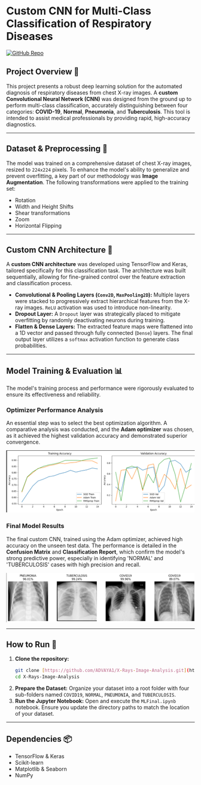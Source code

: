 # Custom CNN for Multi-Class Classification of Respiratory Diseases

[![GitHub Repo](https://img.shields.io/badge/GitHub-Repository-blue?style=for-the-badge&logo=github)](https://github.com/ADVAYA1/X-Rays-Image-Analysis)


## Project Overview 📖

This project presents a robust deep learning solution for the automated diagnosis of respiratory diseases from chest X-ray images. A **custom Convolutional Neural Network (CNN)** was designed from the ground up to perform multi-class classification, accurately distinguishing between four categories: **COVID-19**, **Normal**, **Pneumonia**, and **Tuberculosis**. This tool is intended to assist medical professionals by providing rapid, high-accuracy diagnostics.

---

## Dataset & Preprocessing 📂

The model was trained on a comprehensive dataset of chest X-ray images, resized to `224x224` pixels. To enhance the model's ability to generalize and prevent overfitting, a key part of our methodology was **Image Augmentation**. The following transformations were applied to the training set:

* Rotation
* Width and Height Shifts
* Shear transformations
* Zoom
* Horizontal Flipping

---

## Custom CNN Architecture 🧠

A **custom CNN architecture** was developed using TensorFlow and Keras, tailored specifically for this classification task. The architecture was built sequentially, allowing for fine-grained control over the feature extraction and classification process.

* **Convolutional & Pooling Layers (`Conv2D`, `MaxPooling2D`):** Multiple layers were stacked to progressively extract hierarchical features from the X-ray images. `ReLU` activation was used to introduce non-linearity.
* **Dropout Layer:** A `Dropout` layer was strategically placed to mitigate overfitting by randomly deactivating neurons during training.
* **Flatten & Dense Layers:** The extracted feature maps were flattened into a 1D vector and passed through fully connected (`Dense`) layers. The final output layer utilizes a `softmax` activation function to generate class probabilities.

---

## Model Training & Evaluation 📊

The model's training process and performance were rigorously evaluated to ensure its effectiveness and reliability.

### Optimizer Performance Analysis

An essential step was to select the best optimization algorithm. A comparative analysis was conducted, and the **Adam optimizer** was chosen, as it achieved the highest validation accuracy and demonstrated superior convergence.

![Optimizer Accuracy Comparison](Optimisers%20Accuracy.png)

### Final Model Results

The final custom CNN, trained using the Adam optimizer, achieved high accuracy on the unseen test data. The performance is detailed in the **Confusion Matrix** and **Classification Report**, which confirm the model's strong predictive power, especially in identifying 'NORMAL' and 'TUBERCULOSIS' cases with high precision and recall.

![Confusion Matrix and Classification Report](Result.png)

---

## How to Run 🚀

1.  **Clone the repository:**
    ```bash
    git clone [https://github.com/ADVAYA1/X-Rays-Image-Analysis.git](https://github.com/ADVAYA1/X-Rays-Image-Analysis.git)
    cd X-Rays-Image-Analysis
    ```
2.  **Prepare the Dataset:**
    Organize your dataset into a root folder with four sub-folders named `COVID19`, `NORMAL`, `PNEUMONIA`, and `TUBERCULOSIS`.
3.  **Run the Jupyter Notebook:**
    Open and execute the `MLFinal.ipynb` notebook. Ensure you update the directory paths to match the location of your dataset.

---

## Dependencies 📦

* TensorFlow & Keras
* Scikit-learn
* Matplotlib & Seaborn
* NumPy
